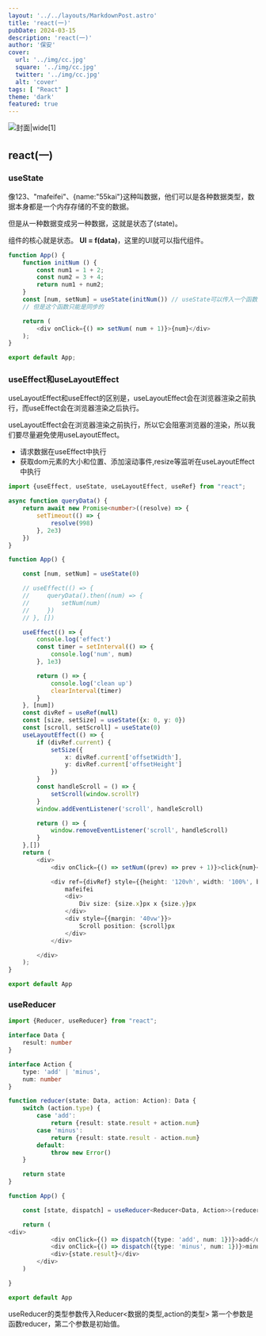 ```yaml
---
layout: '../../layouts/MarkdownPost.astro'
title: 'react(一)'
pubDate: 2024-03-15
description: 'react(一)'
author: '保安'
cover:
  url: '../img/cc.jpg'
  square: '../img/cc.jpg'
  twitter: '../img/cc.jpg'
  alt: 'cover'
tags: [ "React" ]
theme: 'dark'
featured: true
---
```


![封面|wide](/img/cc.jpg)[1]

## react(一)

### useState

像123、"mafeifei"、{name:"55kai"}这种叫数据，他们可以是各种数据类型，数据本身都是一个内存存储的不变的数据。

但是从一种数据变成另一种数据，这就是状态了(state)。

组件的核心就是状态。 **UI = f(data)**，这里的UI就可以指代组件。

```javascript
function App() {
    function initNum () {
        const num1 = 1 + 2;
        const num2 = 3 + 4;
        return num1 + num2;
    }
    const [num, setNum] = useState(initNum()) // useState可以传入一个函数，return你所需要的默认值
    // 但是这个函数只能是同步的

    return (
        <div onClick={() => setNum( num + 1)}>{num}</div>
    );
}

export default App;
```

### useEffect和useLayoutEffect
useLayoutEffect和useEffect的区别是，useLayoutEffect会在浏览器渲染之前执行，而useEffect会在浏览器渲染之后执行。

useLayoutEffect会在浏览器渲染之前执行，所以它会阻塞浏览器的渲染，所以我们要尽量避免使用useLayoutEffect。
- 请求数据在useEffect中执行
- 获取dom元素的大小和位置、添加滚动事件,resize等监听在useLayoutEffect中执行

```typescript jsx
import {useEffect, useState, useLayoutEffect, useRef} from "react";

async function queryData() {
    return await new Promise<number>((resolve) => {
        setTimeout(() => {
            resolve(998)
        }, 2e3)
    })
}

function App() {

    const [num, setNum] = useState(0)

    // useEffect(() => {
    //     queryData().then((num) => {
    //         setNum(num)
    //     })
    // }, [])

    useEffect(() => {
        console.log('effect')
        const timer = setInterval(() => {
            console.log('num', num)
        }, 1e3)

        return () => {
            console.log('clean up')
            clearInterval(timer)
        }
    }, [num])
    const divRef = useRef(null)
    const [size, setSize] = useState({x: 0, y: 0})
    const [scroll, setScroll] = useState(0)
    useLayoutEffect(() => {
        if (divRef.current) {
            setSize({
                x: divRef.current['offsetWidth'],
                y: divRef.current['offsetHeight']
            })
        }
        const handleScroll = () => {
            setScroll(window.scrollY)
        }
        window.addEventListener('scroll', handleScroll)

        return () => {
            window.removeEventListener('scroll', handleScroll)
        }
    },[])
    return (
        <div>
            <div onClick={() => setNum((prev) => prev + 1)}>click{num}</div>

            <div ref={divRef} style={{height: '120vh', width: '100%', background: 'lightblue'}}>
                mafeifei
                <div>
                    Div size: {size.x}px x {size.y}px
                </div>
                <div style={{margin: '40vw'}}>
                    Scroll position: {scroll}px
                </div>
            </div>

        </div>
    );
}

export default App
```

### useReducer
```typescript jsx
import {Reducer, useReducer} from "react";

interface Data {
    result: number
}

interface Action {
    type: 'add' | 'minus',
    num: number
}

function reducer(state: Data, action: Action): Data {
    switch (action.type) {
        case 'add':
            return {result: state.result + action.num}
        case 'minus':
            return {result: state.result - action.num}
        default:
            throw new Error()
    }

    return state
}

function App() {

    const [state, dispatch] = useReducer<Reducer<Data, Action>>(reducer, {result: 0})

    return (
<div>
            <div onClick={() => dispatch({type: 'add', num: 1})}>add</div>
            <div onClick={() => dispatch({type: 'minus', num: 1})}>minus</div>
            <div>{state.result}</div>
        </div>
    )

}

export default App
```

useReducer的类型参数传入Reducer<数据的类型,action的类型>
第一个参数是函数reducer，第二个参数是初始值。
